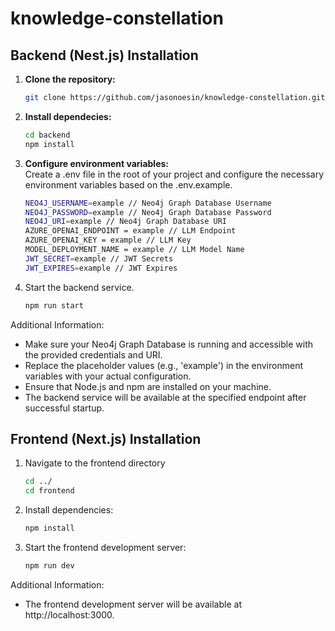 # knowledge-constellation
 
## Backend (Nest.js) Installation

1. **Clone the repository:**

   ```bash
   git clone https://github.com/jasonoesin/knowledge-constellation.git

2. **Install dependecies:**

   ```bash
   cd backend
   npm install
3. **Configure environment variables:**
   <br>Create a .env file in the root of your project and configure the necessary environment variables based on the .env.example.
   ```bash
   NEO4J_USERNAME=example // Neo4j Graph Database Username
   NEO4J_PASSWORD=example // Neo4j Graph Database Password
   NEO4J_URI=example // Neo4j Graph Database URI
   AZURE_OPENAI_ENDPOINT = example // LLM Endpoint
   AZURE_OPENAI_KEY = example // LLM Key
   MODEL_DEPLOYMENT_NAME = example // LLM Model Name
   JWT_SECRET=example // JWT Secrets
   JWT_EXPIRES=example // JWT Expires
4. Start the backend service.
   ```bash
   npm run start

 Additional Information:
 - Make sure your Neo4j Graph Database is running and accessible with the provided credentials and URI.
 - Replace the placeholder values (e.g., 'example') in the environment variables with your actual configuration.
 - Ensure that Node.js and npm are installed on your machine.
 - The backend service will be available at the specified endpoint after successful startup.

## Frontend (Next.js) Installation

1. Navigate to the frontend directory

    ```bash
    cd ../
    cd frontend
2. Install dependencies:
    ```bash
    npm install

3. Start the frontend development server:
    ```bash
    npm run dev

Additional Information:
- The frontend development server will be available at http://localhost:3000.
